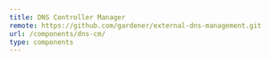 ```yaml
---
title: DNS Controller Manager
remote: https://github.com/gardener/external-dns-management.git
url: /components/dns-cm/
type: components
---
```

